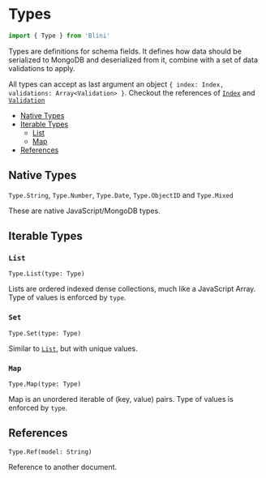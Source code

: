 # Types

```js
import { Type } from 'Blini'
```

Types are definitions for schema fields. It defines how data should be serialized to MongoDB
and deserialized from it, combine with a set of data validations to apply.

All types can accept as last argument an object `{ index: Index, validations: Array<Validation> }`. Checkout the references of [`Index`](./index.md) and [`Validation`](./validations.md)

- [Native Types](#native-types)
- [Iterable Types](#iterable-types)
    - [List](#list)
    - [Map](#map)
- [References](#references)

## Native Types

`Type.String`, `Type.Number`, `Type.Date`, `Type.ObjectID` and `Type.Mixed`

These are native JavaScript/MongoDB types.

## Iterable Types

### `List`
`Type.List(type: Type)`

Lists are ordered indexed dense collections, much like a JavaScript Array.
Type of values is enforced by `type`.

### `Set`
`Type.Set(type: Type)`

Similar to [`List`](#list), but with unique values.

### `Map`
`Type.Map(type: Type)`

Map is an unordered iterable of (key, value) pairs.
Type of values is enforced by `type`.

## References
`Type.Ref(model: String)`

Reference to another document.
